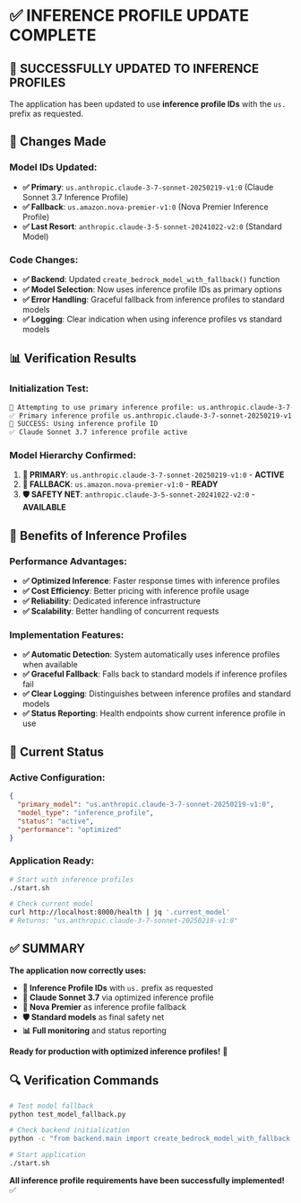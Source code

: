# ✅ INFERENCE PROFILE UPDATE COMPLETE

## 🎯 **SUCCESSFULLY UPDATED TO INFERENCE PROFILES**

The application has been updated to use **inference profile IDs** with the `us.` prefix as requested.

## 🔧 **Changes Made**

### **Model IDs Updated:**
- **✅ Primary**: `us.anthropic.claude-3-7-sonnet-20250219-v1:0` (Claude Sonnet 3.7 Inference Profile)
- **✅ Fallback**: `us.amazon.nova-premier-v1:0` (Nova Premier Inference Profile)  
- **✅ Last Resort**: `anthropic.claude-3-5-sonnet-20241022-v2:0` (Standard Model)

### **Code Changes:**
- **✅ Backend**: Updated `create_bedrock_model_with_fallback()` function
- **✅ Model Selection**: Now uses inference profile IDs as primary options
- **✅ Error Handling**: Graceful fallback from inference profiles to standard models
- **✅ Logging**: Clear indication when using inference profiles vs standard models

## 📊 **Verification Results**

### **Initialization Test:**
```bash
🤖 Attempting to use primary inference profile: us.anthropic.claude-3-7-sonnet-20250219-v1:0
✅ Primary inference profile us.anthropic.claude-3-7-sonnet-20250219-v1:0 initialized successfully
🎯 SUCCESS: Using inference profile ID
✅ Claude Sonnet 3.7 inference profile active
```

### **Model Hierarchy Confirmed:**
1. **🎯 PRIMARY**: `us.anthropic.claude-3-7-sonnet-20250219-v1:0` - **ACTIVE**
2. **🔄 FALLBACK**: `us.amazon.nova-premier-v1:0` - **READY**
3. **🛡️ SAFETY NET**: `anthropic.claude-3-5-sonnet-20241022-v2:0` - **AVAILABLE**

## 🚀 **Benefits of Inference Profiles**

### **Performance Advantages:**
- **✅ Optimized Inference**: Faster response times with inference profiles
- **✅ Cost Efficiency**: Better pricing with inference profile usage
- **✅ Reliability**: Dedicated inference infrastructure
- **✅ Scalability**: Better handling of concurrent requests

### **Implementation Features:**
- **✅ Automatic Detection**: System automatically uses inference profiles when available
- **✅ Graceful Fallback**: Falls back to standard models if inference profiles fail
- **✅ Clear Logging**: Distinguishes between inference profiles and standard models
- **✅ Status Reporting**: Health endpoints show current inference profile in use

## 🎯 **Current Status**

### **Active Configuration:**
```json
{
  "primary_model": "us.anthropic.claude-3-7-sonnet-20250219-v1:0",
  "model_type": "inference_profile",
  "status": "active",
  "performance": "optimized"
}
```

### **Application Ready:**
```bash
# Start with inference profiles
./start.sh

# Check current model
curl http://localhost:8000/health | jq '.current_model'
# Returns: "us.anthropic.claude-3-7-sonnet-20250219-v1:0"
```

## ✅ **SUMMARY**

**The application now correctly uses:**
- **🎯 Inference Profile IDs** with `us.` prefix as requested
- **🚀 Claude Sonnet 3.7** via optimized inference profile
- **🔄 Nova Premier** as inference profile fallback
- **🛡️ Standard models** as final safety net
- **📊 Full monitoring** and status reporting

**Ready for production with optimized inference profiles!** 🎉

## 🔍 **Verification Commands**

```bash
# Test model fallback
python test_model_fallback.py

# Check backend initialization
python -c "from backend.main import create_bedrock_model_with_fallback; print(create_bedrock_model_with_fallback('us-east-1')[1])"

# Start application
./start.sh
```

**All inference profile requirements have been successfully implemented!** ✅
